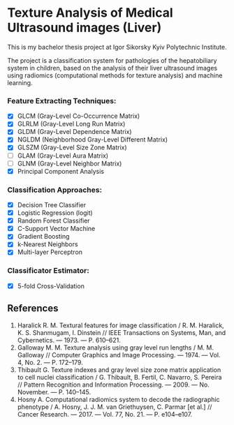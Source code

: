 # Texture Analysis of Medical Ultrasound images (Liver)

This is my bachelor thesis project at Igor Sikorsky Kyiv Polytechnic Institute.

The project is a classification system for pathologies of the hepatobiliary system in children, based on the analysis of their liver ultrasound images using radiomics (computational methods for texture analysis) and machine learning.

### Feature Extracting Techniques:
- [x] GLCM (Gray-Level Co-Occurrence Matrix)
- [x] GLRLM (Gray-Level Long Run Matrix)
- [x] GLDM (Gray-Level Dependence Matrix)
- [x] NGLDM (Neighborhood Gray-Level Different Matrix)
- [x] GLSZM (Gray-Level Size Zone Matrix)
- [ ] GLAM (Gray-Level  Aura  Matrix)
- [ ] GLNM (Gray-Level  Neighbor  Matrix)
- [x] Principal Component Analysis

### Classification Approaches:
- [x] Decision Tree Classifier
- [x] Logistic Regression (logit)
- [x] Random Forest Classifier
- [x] C-Support Vector Machine
- [x] Gradient Boosting
- [x] k-Nearest Neighbors
- [x] Multi-layer Perceptron

### Classificator Estimator:
- [x] 5-fold Cross-Validation


## References ##

1. Haralick R. M. Textural features for image classification / R. M. Haralick, K. S. Shanmugam, I. Dinstein // IEEE Transactions on Systems, Man, and Cybernetics. — 1973. — P. 610–621.
2. Galloway M. M. Texture analysis using gray level run lengths / M. M. Galloway // Computer Graphics and Image Processing. — 1974. — Vol. 4, No. 2. — P. 172–179.
3. Thibault G. Texture indexes and gray level size zone matrix application to cell nuclei classification / G. Thibault, B. Fertil, C. Navarro, S. Pereira // Pattern Recognition and Information Processing. — 2009. — No. November. — P. 140–145.
4. Hosny A. Computational radiomics system to decode the radiographic phenotype / A. Hosny, J. J. M. van Griethuysen, C. Parmar [et al.] // Cancer Research. — 2017. — Vol. 77, No. 21. — P. e104–e107.
